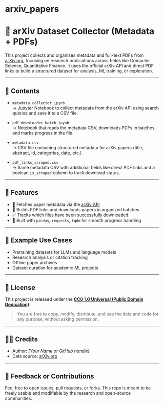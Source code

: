 # arxiv_papers
# 🧠 arXiv Dataset Collector (Metadata + PDFs)

This project collects and organizes metadata and full-text PDFs from [arXiv.org](https://arxiv.org), focusing on research publications across fields like Computer Science, Quantitative Finance. It uses the official arXiv API and direct PDF links to build a structured dataset for analysis, ML training, or exploration.

---

## 📁 Contents

- `metadata_collector.ipynb`  
  → Jupyter Notebook to collect metadata from the arXiv API using search queries and save it to a CSV file.

- `pdf_downloader_batch.ipynb`  
  → Notebook that reads the metadata CSV, downloads PDFs in batches, and marks progress in the file.

- `metadata.csv`  
  → CSV file containing structured metadata for arXiv papers (title, abstract, id, categories, date, etc.).

- `pdf_links_scraped.csv`  
  → Same metadata CSV with additional fields like direct PDF links and a boolean `is_scraped` column to track download status.

---

## 🚀 Features

- 🔎 Fetches paper metadata via the [arXiv API](https://info.arxiv.org/help/api/index.html)
- 📄 Builds PDF links and downloads papers in organized batches
- ✅ Tracks which files have been successfully downloaded
- 🐼 Built with `pandas`, `requests`, `tqdm` for smooth progress handling

---

## 🧪 Example Use Cases

- Pretraining datasets for LLMs and language models
- Research analysis or citation tracking
- Offline paper archives
- Dataset curation for academic ML projects

---

## 📜 License

This project is released under the **[CC0 1.0 Universal (Public Domain Dedication)](https://creativecommons.org/publicdomain/zero/1.0/)**.

> You are free to copy, modify, distribute, and use the data and code for any purpose, without asking permission.

---

## 🙋‍♂️ Credits

- Author: *[Your Name or GitHub handle]*
- Data source: [arXiv.org](https://arxiv.org)

---

## 💬 Feedback or Contributions

Feel free to open issues, pull requests, or forks. This repo is meant to be freely usable and modifiable by the research and open-source communities.

